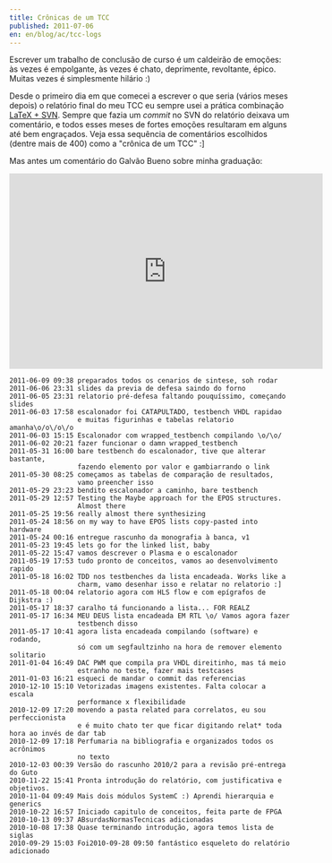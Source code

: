 ```yaml
---
title: Crônicas de um TCC
published: 2011-07-06
en: en/blog/ac/tcc-logs
---
```


Escrever um trabalho de conclusão de curso é um caldeirão de emoções:
às vezes é empolgante, às vezes é chato, deprimente, revoltante, épico.
Muitas vezes é simplesmente hilário :)

Desde o primeiro dia em que comecei a escrever o que seria (vários meses depois)
o relatório final do meu TCC eu sempre usei a prática combinação [LaTeX + SVN][1].
Sempre que fazia um _commit_ no SVN do relatório deixava um comentário,
e todos esses meses de fortes emoções resultaram em alguns até bem engraçados.
Veja essa sequência de comentários escolhidos (dentre mais de 400) como a "crônica de um TCC" :]

Mas antes um comentário do Galvão Bueno sobre minha graduação:

<iframe width="560" height="349" src="http://www.youtube.com/embed/RdlIwf-NSzw" frameborder="0" allowfullscreen></iframe>

<!--more-->

    2011-06-09 09:38 preparados todos os cenarios de sintese, soh rodar
    2011-06-06 23:31 slides da previa de defesa saindo do forno
    2011-06-05 23:31 relatorio pré-defesa faltando pouquíssimo, começando slides
    2011-06-03 17:58 escalonador foi CATAPULTADO, testbench VHDL rapidao
                     e muitas figurinhas e tabelas relatorio amanha\o/o\/o\/o
    2011-06-03 15:15 Escalonador com wrapped_testbench compilando \o/\o/
    2011-06-02 20:21 fazer funcionar o damn wrapped_testbench
    2011-05-31 16:00 bare testbench do escalonador, tive que alterar bastante,
                     fazendo elemento por valor e gambiarrando o link
    2011-05-30 08:25 começamos as tabelas de comparação de resultados,
                     vamo preencher isso
    2011-05-29 23:23 bendito escalonador a caminho, bare testbench
    2011-05-29 12:57 Testing the Maybe approach for the EPOS structures.
                     Almost there
    2011-05-25 19:56 really almost there synthesizing
    2011-05-24 18:56 on my way to have EPOS lists copy-pasted into hardware
    2011-05-24 00:16 entregue rascunho da monografia à banca, v1
    2011-05-23 19:45 lets go for the linked list, baby
    2011-05-22 15:47 vamos descrever o Plasma e o escalonador
    2011-05-19 17:53 tudo pronto de conceitos, vamos ao desenvolvimento rapido
    2011-05-18 16:02 TDD nos testbenches da lista encadeada. Works like a
                     charm, vamo desenhar isso e relatar no relatorio :]
    2011-05-18 00:04 relatorio agora com HLS flow e com epígrafos de Dijkstra :)
    2011-05-17 18:37 caralho tá funcionando a lista... FOR REALZ
    2011-05-17 16:34 MEU DEUS lista encadeada EM RTL \o/ Vamos agora fazer
                     testbench disso
    2011-05-17 10:41 agora lista encadeada compilando (software) e rodando,
                     só com um segfaultzinho na hora de remover elemento solitario
    2011-01-04 16:49 DAC PWM que compila pra VHDL direitinho, mas tá meio
                     estranho no teste, fazer mais testcases
    2011-01-03 16:21 esqueci de mandar o commit das referencias
    2010-12-10 15:10 Vetorizadas imagens existentes. Falta colocar a escala
                     performance x flexibilidade
    2010-12-09 17:20 movendo a pasta related para correlatos, eu sou perfeccionista
                     e é muito chato ter que ficar digitando relat* toda hora ao invés de dar tab
    2010-12-09 17:18 Perfumaria na bibliografia e organizados todos os acrônimos
                     no texto
    2010-12-03 00:39 Versão do rascunho 2010/2 para a revisão pré-entrega do Guto
    2010-11-22 15:41 Pronta introdução do relatório, com justificativa e objetivos.
    2010-11-04 09:49 Mais dois módulos SystemC :) Aprendi hierarquia e generics
    2010-10-22 16:57 Iniciado capitulo de conceitos, feita parte de FPGA
    2010-10-13 09:37 ABsurdasNormasTecnicas adicionadas
    2010-10-08 17:38 Quase terminando introdução, agora temos lista de siglas
    2010-09-29 15:03 Foi2010-09-28 09:50 fantástico esqueleto do relatório adicionado

[1]: <http://en.wikibooks.org/wiki/LaTeX/Collaborative_Writing_of_LaTeX_Documents>
